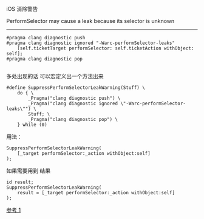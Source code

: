   iOS 消除警告
  
PerformSelector may cause a leak because its selector is unknown
***
  
```
#pragma clang diagnostic push
#pragma clang diagnostic ignored "-Warc-performSelector-leaks"
    [self.ticketTarget performSelector: self.ticketAction withObject: self];
#pragma clang diagnostic pop
   
```

多处出现的话 可以宏定义出一个方法出来

```
#define SuppressPerformSelectorLeakWarning(Stuff) \
    do { \
        _Pragma("clang diagnostic push") \
        _Pragma("clang diagnostic ignored \"-Warc-performSelector-leaks\"") \
        Stuff; \
        _Pragma("clang diagnostic pop") \
    } while (0)
```
用法：

```
SuppressPerformSelectorLeakWarning(
    [_target performSelector:_action withObject:self]
);
```
如果需要用到 结果

```
id result;
SuppressPerformSelectorLeakWarning(
    result = [_target performSelector:_action withObject:self]
);
```

[参考 1](https://stackoverflow.com/questions/7017281/performselector-may-cause-a-leak-because-its-selector-is-unknown/7933931#7933931)